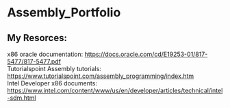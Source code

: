 # Assembly_Portfolio
## My Resorces: <br />
x86 oracle documentation: https://docs.oracle.com/cd/E19253-01/817-5477/817-5477.pdf <br />
Tutorialspoint Assembly tutorials: https://www.tutorialspoint.com/assembly_programming/index.htm <br />
Intel Developer x86 documents: https://www.intel.com/content/www/us/en/developer/articles/technical/intel-sdm.html <br />
